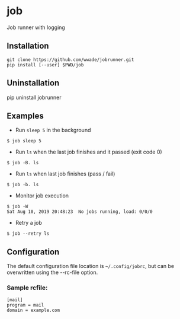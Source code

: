 # job
Job runner with logging

## Installation
```
git clone https://github.com/wwade/jobrunner.git
pip install [--user] $PWD/job
```

## Uninstallation
pip uninstall jobrunner

## Examples
* Run `sleep 5` in the background
```
$ job sleep 5
```
* Run `ls` when the last job finishes and it passed (exit code 0)
```
$ job -B. ls
```
* Run `ls` when last job finishes (pass / fail)
```
$ job -b. ls
```
* Monitor job execution
```
$ job -W
Sat Aug 10, 2019 20:48:23  No jobs running, load: 0/0/0
```
* Retry a job
```
$ job --retry ls
```

## Configuration
The default configuration file location is `~/.config/jobrc`, but can be
overwritten using the --rc-file option.

### Sample rcfile:
```
[mail]
program = mail
domain = example.com
```
